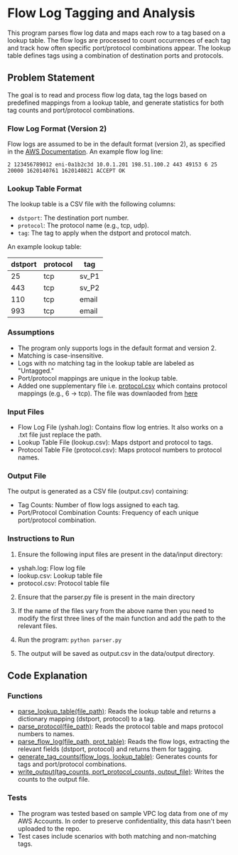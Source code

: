 # Flow Log Tagging and Analysis

This program parses flow log data and maps each row to a tag based on a lookup table. The flow logs are processed to count occurrences of each tag and track how often specific port/protocol combinations appear. The lookup table defines tags using a combination of destination ports and protocols.

## Problem Statement

The goal is to read and process flow log data, tag the logs based on predefined mappings from a lookup table, and generate statistics for both tag counts and port/protocol combinations.

### Flow Log Format (Version 2)

Flow logs are assumed to be in the default format (version 2), as specified in the [AWS Documentation](https://docs.aws.amazon.com/vpc/latest/userguide/flow-log-records.html). An example flow log line:

```
2 123456789012 eni-0a1b2c3d 10.0.1.201 198.51.100.2 443 49153 6 25 20000 1620140761 1620140821 ACCEPT OK
```
### Lookup Table Format

The lookup table is a CSV file with the following columns:

- `dstport`: The destination port number.
- `protocol`: The protocol name (e.g., tcp, udp).
- `tag`: The tag to apply when the dstport and protocol match.

An example lookup table:

| dstport | protocol | tag   |
| ------- | -------- | ----- |
| 25      | tcp      | sv_P1 |
| 443     | tcp      | sv_P2 |
| 110     | tcp      | email |
| 993     | tcp      | email |

### Assumptions

- The program only supports logs in the default format and version 2.
- Matching is case-insensitive.
- Logs with no matching tag in the lookup table are labeled as "Untagged."
- Port/protocol mappings are unique in the lookup table.
- Added one supplementary file i.e. [protocol.csv](./data/input/protocol.csv) which contains protocol mappings (e.g., 6 -> tcp). The file was downlaoded from [here](https://www.iana.org/assignments/protocol-numbers/protocol-numbers.xhtml)

### Input Files

- Flow Log File (yshah.log): Contains flow log entries. It also works on a .txt file just replace the path.
- Lookup Table File (lookup.csv): Maps dstport and protocol to tags.
- Protocol Table File (protocol.csv): Maps protocol numbers to protocol names.

### Output File

The output is generated as a CSV file (output.csv) containing:

- Tag Counts: Number of flow logs assigned to each tag.
- Port/Protocol Combination Counts: Frequency of each unique port/protocol combination.

### Instructions to Run

1. Ensure the following input files are present in the data/input directory:

- yshah.log: Flow log file
- lookup.csv: Lookup table file
- protocol.csv: Protocol table file

2. Ensure that the parser.py file is present in the main directory

3. If the name of the files vary from the above name then you need to modify the first three lines of the main function and add the path to the relevant files.
4. Run the program: `python parser.py`
5. The output will be saved as output.csv in the data/output directory.

## Code Explanation

### Functions

- [parse_lookup_table(file_path)](https://github.com/Yashasya/flow-log/blob/main/parser.py#L8): Reads the lookup table and returns a dictionary mapping (dstport, protocol) to a tag.
- [parse_protocol(file_path)](https://github.com/Yashasya/flow-log/blob/main/Parser.py#L31): Reads the protocol table and maps protocol numbers to names.
- [parse_flow_log(file_path, prot_table)](https://github.com/Yashasya/flow-log/blob/main/Parser.py#L56): Reads the flow logs, extracting the relevant fields (dstport, protocol) and returns them for tagging.
- [generate_tag_counts(flow_logs, lookup_table)](https://github.com/Yashasya/flow-log/blob/main/Parser.py#L86): Generates counts for tags and port/protocol combinations.
- [write_output(tag_counts, port_protocol_counts, output_file)](https://github.com/Yashasya/flow-log/blob/main/Parser.py#L112): Writes the counts to the output file.

### Tests

- The program was tested based on sample VPC log data from one of my AWS Accounts. In order to preserve confidentiality, this data hasn't been uploaded to the repo.
- Test cases include scenarios with both matching and non-matching tags.

